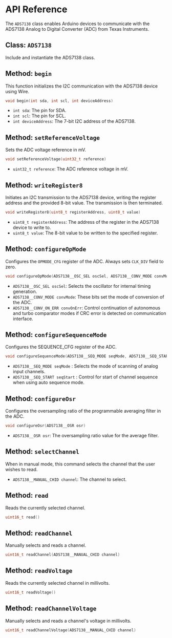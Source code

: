 # API Reference

The `ADS7138` class enables Arduino devices to communicate with the ADS7138 Analog to Digital Converter (ADC) from Texas Instruments.

## Class: `ADS7138`

Include and instantiate the ADS7138 class.

## Method: `begin`

This function initializes the I2C communication with the ADS7138 device using Wire.

```c
void begin(int sda, int scl, int deviceAddress)
```

- `int sda`: The pin for SDA.
- `int scl`: The pin for SCL.
- `int deviceAddress`: The 7-bit I2C address of the ADS7138.

## Method: `setReferenceVoltage`

Sets the ADC voltage reference in mV.

```c
void setReferenceVoltage(uint32_t reference)
```

- `uint32_t reference`: The ADC reference voltage in mV.

## Method: `writeRegister8`

Initiates an I2C transmission to the ADS7138 device, writing the register address and the provided 8-bit value. The transmission is then terminated.

```c
void writeRegister8(uint8_t registerAddress, uint8_t value)
```

- `uint8_t registerAddress`: The address of the register in the ADS7138 device to write to.
- `uint8_t value`: The 8-bit value to be written to the specified register.

## Method: `configureOpMode`

Configures the `OPMODE_CFG` register of the ADC. Always sets `CLK_DIV` field to zero.

```c
void configureOpMode(ADS7138__OSC_SEL oscSel, ADS7138__CONV_MODE convMode, ADS7138__CONV_ON_ERR convOnErr)
```

- `ADS7138__OSC_SEL oscSel`: Selects the oscillator for internal timing generation.
- `ADS7138__CONV_MODE convMode`: These bits set the mode of conversion of the ADC.
- `ADS7138__CONV_ON_ERR convOnErr`: Control continuation of autonomous and turbo comparator modes if CRC error is detected on communication interface.

## Method: `configureSequenceMode`

Configures the SEQUENCE_CFG register of the ADC.

```c
void configureSequenceMode(ADS7138__SEQ_MODE seqMode, ADS7138__SEQ_START seqStart)
```

- `ADS7138__SEQ_MODE seqMode` : Selects the mode of scanning of analog input channels.
- `ADS7138__SEQ_START seqStart` : Control for start of channel sequence when using auto sequence mode.

## Method: `configureOsr`

Configures the oversampling ratio of the programmable averaging filter in the ADC.

```c
void configureOsr(ADS7138__OSR osr)
```

- `ADS7138__OSR osr`: The oversampling ratio value for the average filter.

## Method: `selectChannel`

When in manual mode, this command selects the channel that the user wishes to read.

- `ADS7138__MANUAL_CHID channel`: The channel to select.

## Method: `read`

Reads the currently selected channel.

```c
uint16_t read()
```

## Method: `readChannel`

Manually selects and reads a channel.

```c
uint16_t readChannel(ADS7138__MANUAL_CHID channel)
```

## Method: `readVoltage`

Reads the currently selected channel in millivolts.

```c
uint16_t readVoltage()
```

## Method: `readChannelVoltage`

Manually selects and reads a channel's voltage in millivolts.

```c
uint16_t readChannelVoltage(ADS7138__MANUAL_CHID channel)
```